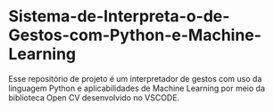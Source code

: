 # Sistema-de-Interpreta-o-de-Gestos-com-Python-e-Machine-Learning
Esse repositório de projeto é um interpretador de gestos com uso da linguagem Python e aplicabilidades de Machine Learning por meio da biblioteca Open CV desenvolvido no VSCODE.
